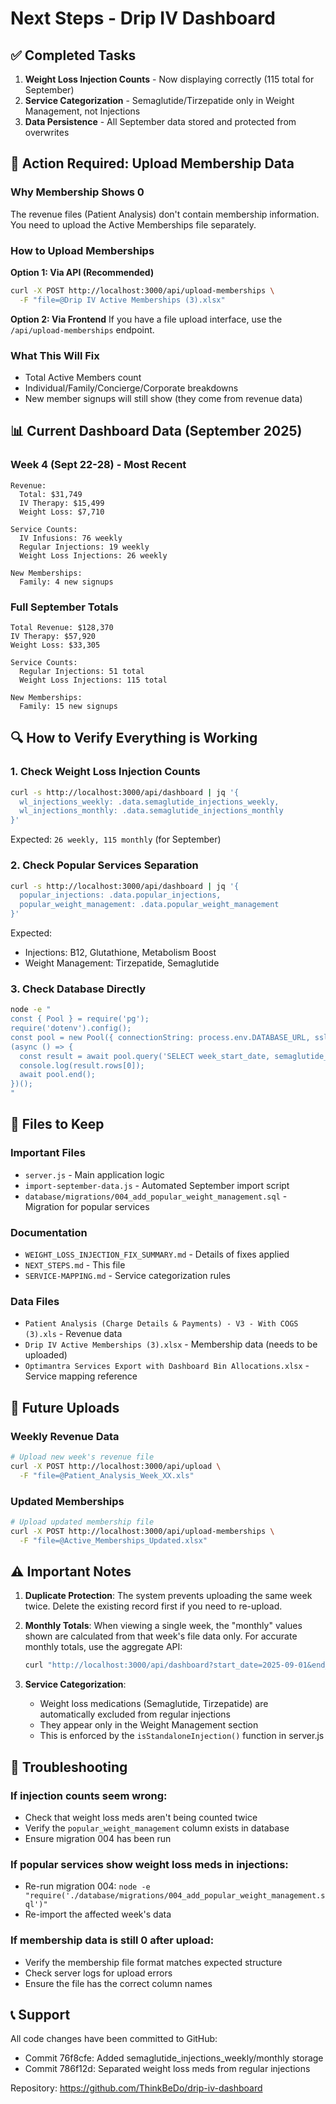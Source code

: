 # Next Steps - Drip IV Dashboard

## ✅ Completed Tasks

1. **Weight Loss Injection Counts** - Now displaying correctly (115 total for September)
2. **Service Categorization** - Semaglutide/Tirzepatide only in Weight Management, not Injections
3. **Data Persistence** - All September data stored and protected from overwrites

## 🔴 Action Required: Upload Membership Data

### Why Membership Shows 0
The revenue files (Patient Analysis) don't contain membership information. You need to upload the Active Memberships file separately.

### How to Upload Memberships

**Option 1: Via API (Recommended)**
```bash
curl -X POST http://localhost:3000/api/upload-memberships \
  -F "file=@Drip IV Active Memberships (3).xlsx"
```

**Option 2: Via Frontend**
If you have a file upload interface, use the `/api/upload-memberships` endpoint.

### What This Will Fix
- Total Active Members count
- Individual/Family/Concierge/Corporate breakdowns
- New member signups will still show (they come from revenue data)

## 📊 Current Dashboard Data (September 2025)

### Week 4 (Sept 22-28) - Most Recent
```
Revenue:
  Total: $31,749
  IV Therapy: $15,499
  Weight Loss: $7,710

Service Counts:
  IV Infusions: 76 weekly
  Regular Injections: 19 weekly
  Weight Loss Injections: 26 weekly

New Memberships:
  Family: 4 new signups
```

### Full September Totals
```
Total Revenue: $128,370
IV Therapy: $57,920
Weight Loss: $33,305

Service Counts:
  Regular Injections: 51 total
  Weight Loss Injections: 115 total
  
New Memberships:
  Family: 15 new signups
```

## 🔍 How to Verify Everything is Working

### 1. Check Weight Loss Injection Counts
```bash
curl -s http://localhost:3000/api/dashboard | jq '{
  wl_injections_weekly: .data.semaglutide_injections_weekly,
  wl_injections_monthly: .data.semaglutide_injections_monthly
}'
```

Expected: `26 weekly, 115 monthly` (for September)

### 2. Check Popular Services Separation
```bash
curl -s http://localhost:3000/api/dashboard | jq '{
  popular_injections: .data.popular_injections,
  popular_weight_management: .data.popular_weight_management
}'
```

Expected:
- Injections: B12, Glutathione, Metabolism Boost
- Weight Management: Tirzepatide, Semaglutide

### 3. Check Database Directly
```bash
node -e "
const { Pool } = require('pg');
require('dotenv').config();
const pool = new Pool({ connectionString: process.env.DATABASE_URL, ssl: { rejectUnauthorized: false } });
(async () => {
  const result = await pool.query('SELECT week_start_date, semaglutide_injections_weekly, popular_injections, popular_weight_management FROM analytics_data ORDER BY week_start_date DESC LIMIT 1');
  console.log(result.rows[0]);
  await pool.end();
})();
"
```

## 📁 Files to Keep

### Important Files
- `server.js` - Main application logic
- `import-september-data.js` - Automated September import script
- `database/migrations/004_add_popular_weight_management.sql` - Migration for popular services

### Documentation
- `WEIGHT_LOSS_INJECTION_FIX_SUMMARY.md` - Details of fixes applied
- `NEXT_STEPS.md` - This file
- `SERVICE-MAPPING.md` - Service categorization rules

### Data Files
- `Patient Analysis (Charge Details & Payments) - V3 - With COGS (3).xls` - Revenue data
- `Drip IV Active Memberships (3).xlsx` - Membership data (needs to be uploaded)
- `Optimantra Services Export with Dashboard Bin Allocations.xlsx` - Service mapping reference

## 🚀 Future Uploads

### Weekly Revenue Data
```bash
# Upload new week's revenue file
curl -X POST http://localhost:3000/api/upload \
  -F "file=@Patient_Analysis_Week_XX.xls"
```

### Updated Memberships
```bash
# Upload updated membership file
curl -X POST http://localhost:3000/api/upload-memberships \
  -F "file=@Active_Memberships_Updated.xlsx"
```

## ⚠️ Important Notes

1. **Duplicate Protection**: The system prevents uploading the same week twice. Delete the existing record first if you need to re-upload.

2. **Monthly Totals**: When viewing a single week, the "monthly" values shown are calculated from that week's file data only. For accurate monthly totals, use the aggregate API:
   ```bash
   curl "http://localhost:3000/api/dashboard?start_date=2025-09-01&end_date=2025-09-28&aggregate=true"
   ```

3. **Service Categorization**: 
   - Weight loss medications (Semaglutide, Tirzepatide) are automatically excluded from regular injections
   - They appear only in the Weight Management section
   - This is enforced by the `isStandaloneInjection()` function in server.js

## 🐛 Troubleshooting

### If injection counts seem wrong:
- Check that weight loss meds aren't being counted twice
- Verify the `popular_weight_management` column exists in database
- Ensure migration 004 has been run

### If popular services show weight loss meds in injections:
- Re-run migration 004: `node -e "require('./database/migrations/004_add_popular_weight_management.sql')"`
- Re-import the affected week's data

### If membership data is still 0 after upload:
- Verify the membership file format matches expected structure
- Check server logs for upload errors
- Ensure the file has the correct column names

## 📞 Support

All code changes have been committed to GitHub:
- Commit 76f8cfe: Added semaglutide_injections_weekly/monthly storage
- Commit 786f12d: Separated weight loss meds from regular injections

Repository: https://github.com/ThinkBeDo/drip-iv-dashboard
